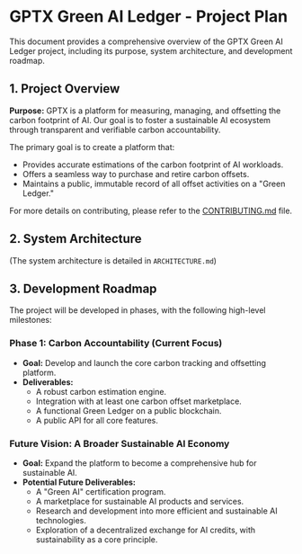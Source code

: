 # GPTX Green AI Ledger - Project Plan

This document provides a comprehensive overview of the GPTX Green AI Ledger project, including its purpose, system architecture, and development roadmap.

## 1. Project Overview

**Purpose:** GPTX is a platform for measuring, managing, and offsetting the carbon footprint of AI. Our goal is to foster a sustainable AI ecosystem through transparent and verifiable carbon accountability.

The primary goal is to create a platform that:
*   Provides accurate estimations of the carbon footprint of AI workloads.
*   Offers a seamless way to purchase and retire carbon offsets.
*   Maintains a public, immutable record of all offset activities on a "Green Ledger."

For more details on contributing, please refer to the [CONTRIBUTING.md](CONTRIBUTING.md) file.

## 2. System Architecture

(The system architecture is detailed in `ARCHITECTURE.md`)

## 3. Development Roadmap

The project will be developed in phases, with the following high-level milestones:

### **Phase 1: Carbon Accountability (Current Focus)**
*   **Goal:** Develop and launch the core carbon tracking and offsetting platform.
*   **Deliverables:**
    *   A robust carbon estimation engine.
    *   Integration with at least one carbon offset marketplace.
    *   A functional Green Ledger on a public blockchain.
    *   A public API for all core features.

### **Future Vision: A Broader Sustainable AI Economy**
*   **Goal:** Expand the platform to become a comprehensive hub for sustainable AI.
*   **Potential Future Deliverables:**
    *   A "Green AI" certification program.
    *   A marketplace for sustainable AI products and services.
    *   Research and development into more efficient and sustainable AI technologies.
    *   Exploration of a decentralized exchange for AI credits, with sustainability as a core principle.
